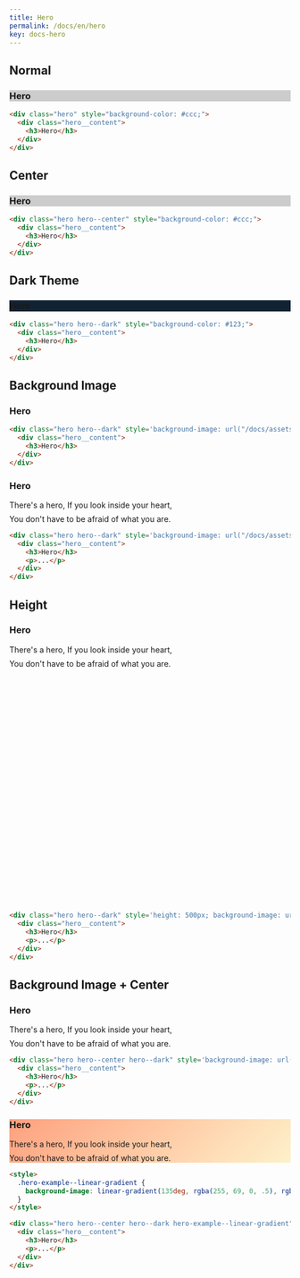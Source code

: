 ```yaml
---
title: Hero
permalink: /docs/en/hero
key: docs-hero
---
```


<style>
  .hero-example p {
    margin: .5rem 0;
  }
  .hero-example--height {
    height: 500px;
  }
  .hero-fill-example {
    background-color: #ccc;
  }
  .hero-fill-example--dark {
    background-color: #123;
  }
  .hero-bg-image-example {
    background-image: url("/docs/assets/images/cover2.jpg");
  }
  .hero-bg-image-example--linear-gradient {
    background-image: linear-gradient(135deg, rgba(255, 69, 0, .5), rgba(255, 197, 0, .2)), url("/docs/assets/images/cover4.jpg");
  }
</style>

## Normal

<div class="hero hero-example hero-fill-example my-3">
  <div class="hero__content">
    <h3>Hero</h3>
  </div>
</div>

```html
<div class="hero" style="background-color: #ccc;">
  <div class="hero__content">
    <h3>Hero</h3>
  </div>
</div>
```

## Center

<div class="hero hero-example hero--center hero-fill-example my-3">
  <div class="hero__content">
    <h3>Hero</h3>
  </div>
</div>

```html
<div class="hero hero--center" style="background-color: #ccc;">
  <div class="hero__content">
    <h3>Hero</h3>
  </div>
</div>
```

## Dark Theme

<div class="hero hero-example hero--dark hero-fill-example--dark my-3">
  <div class="hero__content">
    <h3>Hero</h3>
  </div>
</div>

```html
<div class="hero hero--dark" style="background-color: #123;">
  <div class="hero__content">
    <h3>Hero</h3>
  </div>
</div>
```

## Background Image

<div class="hero hero-example hero--dark hero-bg-image-example my-3">
  <div class="hero__content">
    <h3>Hero</h3>
  </div>
</div>

```html
<div class="hero hero--dark" style='background-image: url("/docs/assets/images/cover1.jpg");'>
  <div class="hero__content">
    <h3>Hero</h3>
  </div>
</div>
```

<div class="hero hero-example hero--dark hero-bg-image-example my-3">
  <div class="hero__content">
    <h3>Hero</h3>
    <p>There's a hero, If you look inside your heart,</p>
    <p>You don't have to be afraid of what you are.</p>
  </div>
</div>

```html
<div class="hero hero--dark" style='background-image: url("/docs/assets/images/cover2.jpg");'>
  <div class="hero__content">
    <h3>Hero</h3>
    <p>...</p>
  </div>
</div>
```

## Height

<div class="hero hero-example hero--dark hero-bg-image-example hero-example--height my-3">
  <div class="hero__content">
    <h3>Hero</h3>
    <p>There's a hero, If you look inside your heart,</p>
    <p>You don't have to be afraid of what you are.</p>
  </div>
</div>

```html
<div class="hero hero--dark" style='height: 500px; background-image: url("/docs/assets/images/cover3.jpg");'>
  <div class="hero__content">
    <h3>Hero</h3>
    <p>...</p>
  </div>
</div>
```

## Background Image + Center

<div class="hero hero-example hero--center hero--dark hero-bg-image-example my-3">
  <div class="hero__content">
    <h3>Hero</h3>
    <p>There's a hero, If you look inside your heart,</p>
    <p>You don't have to be afraid of what you are.</p>
  </div>
</div>

```html
<div class="hero hero--center hero--dark" style='background-image: url("/docs/assets/images/cover4.jpg");'>
  <div class="hero__content">
    <h3>Hero</h3>
    <p>...</p>
  </div>
</div>
```

<div class="hero hero-example hero--center hero--dark hero-bg-image-example--linear-gradient my-3">
  <div class="hero__content">
    <h3>Hero</h3>
    <p>There's a hero, If you look inside your heart,</p>
    <p>You don't have to be afraid of what you are.</p>
  </div>
</div>

```html
<style>
  .hero-example--linear-gradient {
    background-image: linear-gradient(135deg, rgba(255, 69, 0, .5), rgba(255, 197, 0, .2)), url("/docs/assets/images/cover1.jpg");
  }
</style>

<div class="hero hero--center hero--dark hero-example--linear-gradient">
  <div class="hero__content">
    <h3>Hero</h3>
    <p>...</p>
  </div>
</div>
```
